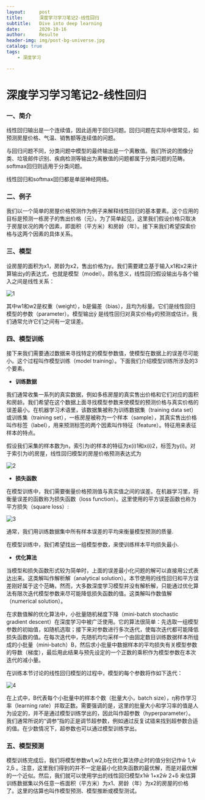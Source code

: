 ```yaml
---
layout:     post                    
title:      深度学习学习笔记2-线性回归              
subtitle:   Dive into deep learning 
date:       2020-10-16              
author:     Resulte                      
header-img: img/post-bg-universe.jpg 
catalog: true                       
tags:                               
    - 深度学习

---
```


# 深度学习学习笔记2-线性回归

### 一、简介

线性回归输出是一个连续值，因此适用于回归问题。回归问题在实际中很常见，如预测房屋价格、气温、销售额等连续值的问题。

与回归问题不同，分类问题中模型的最终输出是一个离散值。我们所说的图像分类、垃圾邮件识别、疾病检测等输出为离散值的问题都属于分类问题的范畴。softmax回归则适用于分类问题。

线性回归和softmax回归都是单层神经网络。

### 二、例子

我们以一个简单的房屋价格预测作为例子来解释线性回归的基本要素。这个应用的目标是预测一栋房子的售出价格（元）。为了简单起见，这里我们假设价格只取决于房屋状况的两个因素，即面积（平方米）和房龄（年）。接下来我们希望探索价格与这两个因素的具体关系。

### 三、模型

设房屋的面积为x1，房龄为x2，售出价格为y。我们需要建立基于输入x1和x2来计算输出y的表达式，也就是模型（model）。顾名思义，线性回归假设输出与各个输入之间是线性关系：

![1](https://edu-boker.oss-cn-beijing.aliyuncs.com/dl/1/1.jpg)

其中w1和w2是权重（weight），b是偏差（bias），且均为标量。它们是线性回归模型的参数（parameter）。模型输出ŷ 是线性回归对真实价格y的预测或估计。我们通常允许它们之间有一定误差。

### 四、模型训练

接下来我们需要通过数据来寻找特定的模型参数值，使模型在数据上的误差尽可能小。这个过程叫作模型训练（model training）。下面我们介绍模型训练所涉及的3个要素。

- **训练数据**

我们通常收集一系列的真实数据，例如多栋房屋的真实售出价格和它们对应的面积和房龄。我们希望在这个数据上面寻找模型参数来使模型的预测价格与真实价格的误差最小。在机器学习术语里，该数据集被称为训练数据集（training data set）或训练集（training set），一栋房屋被称为一个样本（sample），其真实售出价格叫作标签（label），用来预测标签的两个因素叫作特征（feature）。特征用来表征样本的特点。

假设我们采集的样本数为n，索引为i的样本的特征为x(i)1和x(i)2，标签为y(i)。对于索引为i的房屋，线性回归模型的房屋价格预测表达式为

![2](https://edu-boker.oss-cn-beijing.aliyuncs.com/dl/1/2.jpg)

- **损失函数**

在模型训练中，我们需要衡量价格预测值与真实值之间的误差。在机器学习里，将衡量误差的函数称为损失函数（loss function）。这里使用的平方误差函数也称为平方损失（square loss）:

![3](https://edu-boker.oss-cn-beijing.aliyuncs.com/dl/1/3.png)

通常，我们用训练数据集中所有样本误差的平均来衡量模型预测的质量.

在模型训练中，我们希望找出一组模型参数，来使训练样本平均损失最小.

- **优化算法**

当模型和损失函数形式较为简单时，上面的误差最小化问题的解可以直接用公式表达出来。这类解叫作解析解（analytical solution）。本节使用的线性回归和平方误差刚好属于这个范畴。然而，大多数深度学习模型并没有解析解，只能通过优化算法有限次迭代模型参数来尽可能降低损失函数的值。这类解叫作数值解（numerical solution）。

在求数值解的优化算法中，小批量随机梯度下降（mini-batch stochastic gradient descent）在深度学习中被广泛使用。它的算法很简单：先选取一组模型参数的初始值，如随机选取；接下来对参数进行多次迭代，使每次迭代都可能降低损失函数的值。在每次迭代中，先随机均匀采样一个由固定数目训练数据样本所组成的小批量（mini-batch）B，然后求小批量中数据样本的平均损失有关模型参数的导数（梯度），最后用此结果与预先设定的一个正数的乘积作为模型参数在本次迭代的减小量。

在训练本节讨论的线性回归模型的过程中，模型的每个参数将作如下迭代：

![4](https://edu-boker.oss-cn-beijing.aliyuncs.com/dl/1/4.jpg)

在上式中，B代表每个小批量中的样本个数（批量大小，batch size），η称作学习率（learning rate）并取正数。需要强调的是，这里的批量大小和学习率的值是人为设定的，并不是通过模型训练学出的，因此叫作超参数（hyperparameter）。我们通常所说的“调参”指的正是调节超参数，例如通过反复试错来找到超参数合适的值。在少数情况下，超参数也可以通过模型训练学出。

### 五、模型预测

模型训练完成后，我们将模型参数w1,w2,b在优化算法停止时的值分别记作ŵ 1,ŵ 2,b̂ 。注意，这里我们得到的并不一定是最小化损失函数的最优解，而是对最优解的一个近似。然后，我们就可以使用学出的线性回归模型x1ŵ 1+x2ŵ 2+b̂ 来估算训练数据集以外任意一栋面积（平方米）为x1、房龄（年）为x2的房屋的价格了。这里的估算也叫作模型预测、模型推断或模型测试。